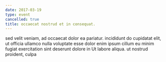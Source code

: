 ```yaml
---
date: 2017-03-19
type: event
cancelled: true
title: occaecat nostrud et in consequat.
---
```

sed velit veniam, ad occaecat dolor ea pariatur. incididunt do cupidatat elit, ut officia ullamco nulla voluptate esse dolor enim ipsum cillum eu minim fugiat exercitation sint deserunt dolore in Ut labore aliqua. ut nostrud proident, culpa